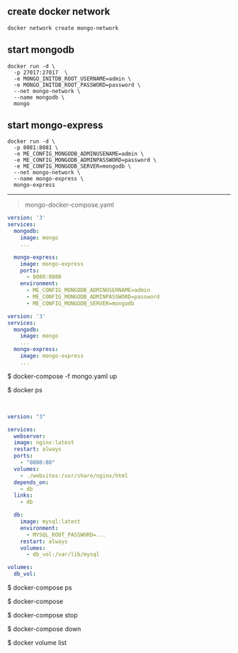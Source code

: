 ## create docker network
```
docker network create mongo-network
```

## start mongodb
```
docker run -d \
  -p 27017:27017  \
  -e MONGO_INITDB_ROOT_USERNAME=admin \
  -e MONGO_INITDB_ROOT_PASSWORD=password \
  --net mongo-network \
  --name mongodb \
  mongo
```

## start mongo-express
```
docker run -d \
  -p 8081:8081 \
  -e ME_CONFIG_MONGODB_ADMINUSENAME=admin \
  -e ME_CONFIG_MONGODB_ADMINPASSWORD=password \
  -e ME_CONFIG_MONGODB_SERVER=mongodb \
  --net mongo-network \
  --name mongo-express \
  mongo-express
```

-----

> mongo-docker-compose.yaml
```yaml
version: '3'
services:
  mongodb:
    image: mongo
    ...

  mongo-express:
    image: mongo-express
    ports:
      - 8080:8080
    environment:
      - ME_CONFIG_MONGODB_ADMINUSERNAME=admin
      - ME_CONFIG_MONGODB_ADMINPASSWORD=password
      - ME_CONFIG_MONGODB_SERVER=mongodb
```

```yaml
version: '3'
services:
  mongodb:
    image: mongo
    ...
  mongo-express:
    image: mongo-express
    ...
```

$ docker-compose -f mongo.yaml up

$ docker ps

<br>

```yaml
version: "3"

services:
  webserver:
  image: nginx:latest
  restart: always
  ports:
    - "8080:80"
  volumes:
    - ./websites:/usr/share/nginx/html
  depends_on:
    - db
  links:
    - db

  db:
    image: mysql:latest
    environment:
      - MYSQL_ROOT_PASSWORD=...
    restart: always
    volumes:
      - db_vol:/var/lib/mysql

volumes:
  db_vol:
```

$ docker-compose ps

$ docker-compose

$ docker-compose stop

$ docker-compose down

$ docker volume list

